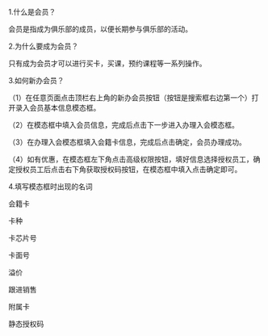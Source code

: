 1.什么是会员？

会员是指成为俱乐部的成员，以便长期参与俱乐部的活动。

2.为什么要成为会员？

只有成为会员才可以进行买卡，买课，预约课程等一系列操作。

3.如何新办会员？

（1）在任意页面点击顶栏右上角的新办会员按钮（按钮是搜索框右边第一个）打开录入会员基本信息模态框。

（2）在模态框中填入会员信息，完成后点击下一步进入办理入会模态框。

（3）在办理入会模态框填入会籍卡信息，完成后点击确定，会员办理成功。

（4）如有优惠，在模态框左下角点击高级权限按钮，填好信息选择授权员工，确定授权员工后点击右下角获取授权码按钮，在模态框中填入点击确定即可。

4.填写模态框时出现的名词

会籍卡

卡种

卡芯片号

卡面号

溢价

跟进销售

附属卡

静态授权码